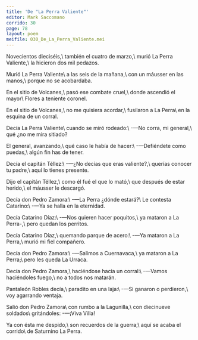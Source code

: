 ```yaml
---
title: 'De "La Perra Valiente"'
editor: Mark Saccomano
corrido: 30
page: 78
layout: poem
meifile: 030_De_La_Perra_Valiente.mei
---
```

Novecientos dieciséis,\\
también el cuatro de marzo,\\
murió La Perra Valiente,\\
la hicieron dos mil pedazos.

Murió La Perra Valiente\\
a las seis de la mañana,\\
con un máusser en las manos,\\
porque no se acobardaba.

En el sitio de Volcanes,\\
pasó ese combate cruel,\\
donde ascendió el mayor\\
Flores a teniente coronel.

En el sitio de Volcanes,\\
no me quisiera acordar,\\
fusilaron a La Perra\\
en la esquina de un corral.

Decía La Perra Valiente\\
cuando se miró rodeado:\\
-—No corra, mi general,\\
qué ¿no me mira sitiado?

El general, avanzando,\\
qué caso le había de hacer:\\
-—Defiéndete como puedas,\\
algún fin has de tener.

Decía el capitán Téllez:\\
-—¿No decías que eras valiente?,\\
querías conocer tu padre,\\
aquí lo tienes presente.

Dijo el capitán Téllez,\\
como él fué el que lo mató,\\
que después de estar herido,\\
el máusser le descargó.

Decía don Pedro Zamora:\\
-—La Perra ¿dónde estará?\\
Le contesta Catarino:\\
-—Ya se halla en la eternidad.

Decía Catarino Díaz:\\
-—Nos quieren hacer poquitos,\\
ya mataron a La Perra-,\\
pero quedan los perritos.

Decía Catarino Díaz,\\
quemando parque de acero:\\
-—Ya mataron a La Perra,\\
murió mi fiel compañero.

Decía don Pedro Zamora:\\
-—Salimos a Cuernavaca,\\
ya mataron a La Perra;\\
pero les queda La Urraca.

Decía don Pedro Zamora,\\
haciéndose hacia un corral:\\
-—Vamos haciéndoles fuego,\\
no a todos nos matarán.

Pantaleón Robles decía,\\
paradito en una laja:\\
-—Si ganaron o perdieron,\\
voy agarrando ventaja.

Salió don Pedro Zamora\\
con rumbo a la Lagunilla,\\
con diecinueve soldados\\
gritándoles: -—¡Viva Villa!

Ya con ésta me despido,\\
son recuerdos de la guerra;\\
aquí se acaba el corrido\\
de Saturnino La Perra.
